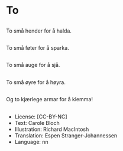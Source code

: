 # To

##
To små hender for å halda.

##

##
To små føter for å sparka.

##

##
To små auge for å sjå.

##

##
To små øyre for å høyra.

##

##
Og to kjærlege armar for å klemma!

##

##
* License: [CC-BY-NC]
* Text: Carole Bloch
* Illustration: Richard MacIntosh
* Translation: Espen Stranger-Johannessen
* Language: nn
